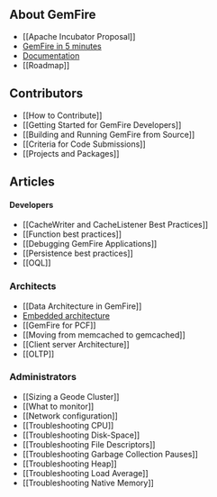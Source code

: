 ## About GemFire
* [[Apache Incubator Proposal]]
* [GemFire in 5 minutes](https://github.com/gemfire/apache-gemfire-staging/wiki#gemfire-in-5-minutes)
* [Documentation](http://gemfire.docs.pivotal.io)
* [[Roadmap]]

## Contributors
* [[How to Contribute]]
* [[Getting Started for GemFire Developers]]
* [[Building and Running GemFire from Source]]
* [[Criteria for Code Submissions]]
* [[Projects and Packages]]

## Articles
#### Developers
* [[CacheWriter and CacheListener Best Practices]]
* [[Function best practices]]
* [[Debugging GemFire Applications]]
* [[Persistence best practices]]
* [[OQL]]

### Architects
* [[Data Architecture in GemFire]]
* [Embedded architecture](https://github.com/gemfire/apache-gemfire-staging/wiki/Running-Haptic-In-Embedded-Mode)
* [[GemFire for PCF]]
* [[Moving from memcached to gemcached]]
* [[Client server Architecture]]
* [[OLTP]]

### Administrators
* [[Sizing a Geode Cluster]]
* [[What to monitor]]
* [[Network configuration]]
* [[Troubleshooting CPU]]
* [[Troubleshooting Disk-Space]]
* [[Troubleshooting File Descriptors]]
* [[Troubleshooting Garbage Collection Pauses]]
* [[Troubleshooting Heap]]
* [[Troubleshooting Load Average]]
* [[Troubleshooting Native Memory]]